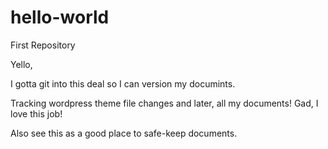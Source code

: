 # hello-world
First Repository

Yello,

I gotta git into this deal so I can version my documints.

Tracking wordpress theme file changes and later, all my documents!
Gad, I love this job!

Also see this as a good place to safe-keep documents.
